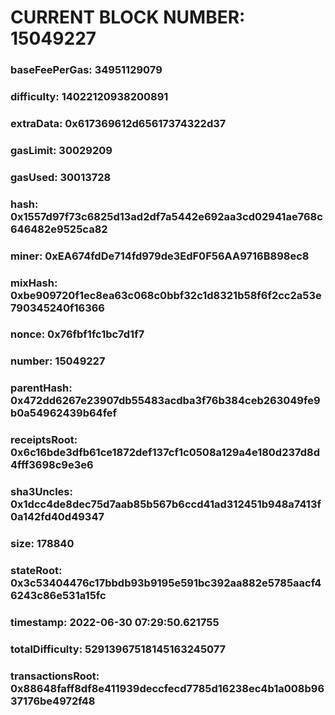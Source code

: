 # CURRENT BLOCK NUMBER: 15049227

### baseFeePerGas: 34951129079
### difficulty: 14022120938200891
### extraData: 0x617369612d65617374322d37
### gasLimit: 30029209
### gasUsed: 30013728
### hash: 0x1557d97f73c6825d13ad2df7a5442e692aa3cd02941ae768c646482e9525ca82
### miner: 0xEA674fdDe714fd979de3EdF0F56AA9716B898ec8
### mixHash: 0xbe909720f1ec8ea63c068c0bbf32c1d8321b58f6f2cc2a53e790345240f16366
### nonce: 0x76fbf1fc1bc7d1f7
### number: 15049227
### parentHash: 0x472dd6267e23907db55483acdba3f76b384ceb263049fe9b0a54962439b64fef
### receiptsRoot: 0x6c16bde3dfb61ce1872def137cf1c0508a129a4e180d237d8d4fff3698c9e3e6
### sha3Uncles: 0x1dcc4de8dec75d7aab85b567b6ccd41ad312451b948a7413f0a142fd40d49347
### size: 178840
### stateRoot: 0x3c53404476c17bbdb93b9195e591bc392aa882e5785aacf46243c86e531a15fc
### timestamp: 2022-06-30 07:29:50.621755
### totalDifficulty: 52913967518145163245077
### transactionsRoot: 0x88648faff8df8e411939deccfecd7785d16238ec4b1a008b9637176be4972f48
